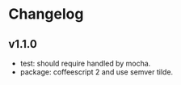 # Changelog

## v1.1.0

* test: should require handled by mocha.
* package: coffeescript 2 and use semver tilde.